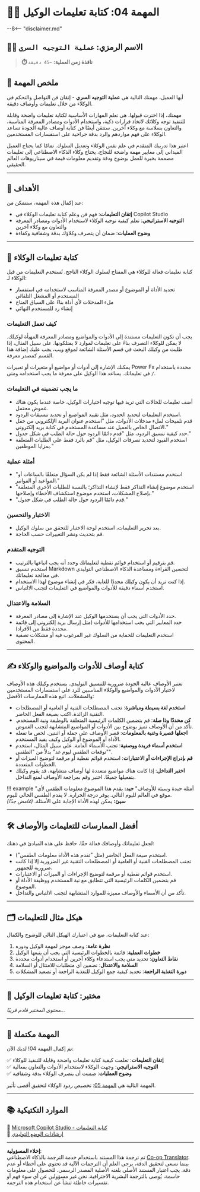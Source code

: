 <!--
CO_OP_TRANSLATOR_METADATA:
{
  "original_hash": "66d1f5ea2cc33dc690a5fc4a8e2a666e",
  "translation_date": "2025-10-22T19:07:43+00:00",
  "source_file": "docs/operative-preview/04-agent-instructions/README.md",
  "language_code": "ar"
}
-->
# 🕵️‍♂️ المهمة 04: كتابة تعليمات الوكيل

--8<-- "disclaimer.md"

## 🕵️‍♂️ الاسم الرمزي: `عملية التوجيه السري`

> **⏱️ نافذة زمن العملية:** `~45 دقيقة`

## 🎯 ملخص المهمة

أيها العميل، مهمتك التالية هي **عملية التوجيه السري** - إتقان فن التواصل والتحكم في الوكلاء من خلال تعليمات وأوصاف دقيقة.

مهمتك، إذا اخترت قبولها، هي تعلم المهارات الأساسية لكتابة تعليمات واضحة وقابلة للتنفيذ توجه وكلائك لاتخاذ قرارات ذكية، واستخدام الأدوات ومصادر المعرفة المناسبة، والتعاون بسلاسة مع وكلاء آخرين. ستتقن أيضًا فن كتابة أوصاف عالية الجودة تساعد الوكلاء على فهم مواردهم والرد بدقة جراحية على استفسارات المستخدمين.

اعتبر هذا تدريبك المتقدم في علم نفس الوكلاء وتعديل السلوك. تمامًا كما يحتاج العميل الميداني إلى معايير مهمة واضحة للنجاح، يحتاج وكلاء الذكاء الاصطناعي إلى تعليمات مصممة بخبرة للعمل بوضوح ودقة وتقديم معلومات قيمة في سيناريوهات العالم الحقيقي.

---

## 🔎 الأهداف

عند إكمال هذه المهمة، ستتمكن من:

- **إتقان التعليمات**: فهم فن وعلم كتابة تعليمات الوكلاء في Copilot Studio  
- **التوجيه الاستراتيجي**: تعلم كيفية توجيه الوكلاء لاستخدام الأدوات ومصادر المعرفة والتعاون مع وكلاء آخرين  
- **وضوح العمليات**: ضمان أن يتصرف وكلاؤك بدقة وشفافية وكفاءة  

---

## 📝 كتابة تعليمات الوكلاء

كتابة تعليمات فعالة للوكلاء هي المفتاح لسلوك الوكلاء الناجح. تُستخدم التعليمات من قبل الوكلاء لـ:

- تحديد الأداة أو الموضوع أو مصدر المعرفة المناسب لاستخدامه في استفسار المستخدم أو المشغل التلقائي  
- ملء المدخلات لأي أداة بناءً على السياق المتاح  
- إنشاء رد للمستخدم النهائي  

### كيف تعمل التعليمات

يجب أن تكون التعليمات مستندة إلى الأدوات والمواضيع ومصادر المعرفة المهيأة لوكيلك. لا يمكن للوكلاء التصرف بناءً على تعليمات لموارد لا يمتلكونها. على سبيل المثال، إذا طلبت من وكيلك البحث في قسم الأسئلة الشائعة لموقع ويب، يجب عليك إضافة هذا القسم كمصدر معرفة.

يمكنك الإشارة إلى أدوات أو مواضيع أو متغيرات أو تعبيرات Power Fx محددة باستخدام `/` في تعليماتك. يساعد هذا الوكيل على معرفة ما يجب استخدامه ومتى.

### ما يجب تضمينه في التعليمات

- أضف تعليمات للحالات التي تريد فيها توجيه اختيارات الوكيل، خاصة عندما يكون هناك غموض محتمل.  
- استخدم التعليمات لتحديد الحدود، مثل تقييد المواضيع أو تحديد تنسيقات الردود.  
- قدم تلميحات لملء مدخلات الأدوات، مثل "استخدم عنوان البريد الإلكتروني من حقل الاتصال الخاص بالعميل عند مساعدة المستخدم في كتابة بريد إلكتروني."  
- حدد كيفية تنسيق الردود، مثل "قدم دائمًا الردود حول حالة الطلب في شكل جدول."  
- استخدم القيود لتحديد تصرفات الوكيل، مثل "قم بالرد فقط على الطلبات المتعلقة بمزايا الموظفين."  

### أمثلة عملية

- "استخدم مستندات الأسئلة الشائعة فقط إذا لم يكن السؤال متعلقًا بالساعات أو المواعيد أو الفواتير."  
- "استخدم موضوع إنشاء التذاكر فقط لإنشاء التذاكر؛ بالنسبة للطلبات الأخرى المتعلقة بإصلاح المشكلات، استخدم موضوع استكشاف الأخطاء وإصلاحها."  
- "قدم دائمًا الردود حول حالة الطلب في شكل جدول."  

### الاختبار والتحسين

- بعد تحرير التعليمات، استخدم لوحة الاختبار للتحقق من سلوك الوكيل.  
- قم بتحديث ونشر التغييرات حسب الحاجة.  

### التوجيه المتقدم

- قم بترقيم أو استخدام قوائم نقطية لتعليماتك وحدد أنه يجب اتباعها بالترتيب.  
- استخدم تنسيق Markdown لتحسين القراءة ومساعدة الذكاء الاصطناعي التوليدي في معالجة تعليماتك.  
- إذا كنت تريد أن يكون وكيلك محددًا للغاية، فكر في إنشاء موضوع لهذا الاستخدام.  
- استخدم أسماء دقيقة للأدوات والمواضيع في التعليمات لتجنب الالتباس.  

### السلامة والاعتدال

- حدد الأدوات التي يجب أن يستخدمها الوكيل عند الإشارة إلى مصادر المعرفة.  
- حدد المعايير التي يجب استخدامها للأدوات (مثل إرسال بريد إلكتروني إلى قائمة محددة فقط من الأفراد).  
- استخدم التعليمات للحماية من السلوك غير المرغوب فيه أو مشكلات تصفية المحتوى.  

---

## ✍️ كتابة أوصاف للأدوات والمواضيع والوكلاء

تعتبر الأوصاف عالية الجودة ضرورية للتنسيق التوليدي. يستخدم وكيلك هذه الأوصاف لاختيار الأدوات والمواضيع والوكلاء المناسبين للرد على استفسارات المستخدمين والمشغلات. اتبع هذه الممارسات الأفضل:

- **استخدم لغة بسيطة ومباشرة**: تجنب المصطلحات الفنية أو العامية أو المصطلحات التقنية الزائدة. اكتب بصيغة الفعل الحاضر.  
- **كن محددًا وذا صلة**: قم بتضمين الكلمات الرئيسية المتعلقة بالوظيفة ونية المستخدم. تأكد من أن الأوصاف تميز بوضوح بين الأدوات أو المواضيع المتشابهة لتجنب الغموض.  
- **اجعلها قصيرة وغنية بالمعلومات**: قصر الأوصاف على جملة أو اثنتين. لخص ما تفعله الأداة أو الموضوع أو الوكيل وكيف يفيد المستخدم.  
- **استخدم أسماء فريدة ووصفية**: تجنب الأسماء العامة. على سبيل المثال، استخدم "توقعات الطقس ليوم غد" بدلاً من "الطقس".  
- **قم بإدراج الإجراءات أو الاعتبارات**: استخدم قوائم نقطية أو مرقمة لتوضيح الميزات أو الخطوات المتعددة.  
- **اختبر التداخل**: إذا كانت هناك مواضيع متعددة لها أوصاف متشابهة، قد يقوم وكيلك بتفعيلها جميعًا. اختبر وقم بمراجعة الأوصاف لمنع التداخل.  

!!! example "أمثلة جيدة وسيئة للأوصاف"
    **جيد:** يقدم هذا الموضوع معلومات الطقس لأي موقع في العالم لليوم التالي. يوفر درجة الحرارة. لا يقدم الطقس الحالي لليوم.  
    **سيئ:** يمكن لهذه الأداة الإجابة على الأسئلة. *(غامض جدًا)*  

---

## 🛠️ أفضل الممارسات للتعليمات والأوصاف

لجعل تعليماتك وأوصافك فعالة حقًا، حافظ على هذه المبادئ في ذهنك:

- استخدم صيغة الفعل الحاضر (مثل "تقدم هذه الأداة معلومات الطقس").  
- تجنب المصطلحات الفنية أو العامية أو المصطلحات التقنية غير الضرورية إلا إذا كانت ضرورية للجمهور.  
- استخدم قوائم نقطية أو مرقمة لتوضيح الإجراءات أو الميزات أو الاعتبارات.  
- قم بتضمين الكلمات الرئيسية التي تتطابق مع نية المستخدم ووظيفة الأداة أو الموضوع.  
- تأكد من أن الأسماء والأوصاف مميزة للموارد المتشابهة لتجنب الالتباس والتداخل.  

---

## 🗂️ هيكل مثال للتعليمات

عند كتابة التعليمات، ضع في اعتبارك الهيكل التالي للوضوح والكمال:

1. **نظرة عامة**: وصف موجز لمهمة الوكيل ودوره  
1. **خطوات العملية**: قائمة بالخطوات الرئيسية التي يجب أن يتبعها الوكيل  
1. **نقاط التعاون**: تحديد متى يجب استدعاء وكلاء آخرين أو استخدام أدوات محددة  
1. **السلامة والاعتدال**: تضمين أي متطلبات للامتثال أو السلامة  
1. **دورة التغذية الراجعة**: تحديد كيفية جمع الوكيل للتغذية الراجعة أو تصعيد المشكلات  

---

## 🧪 مختبر: كتابة تعليمات الوكيل

*محتوى المختبر قادم قريبًا...*

---

## 🎉 المهمة مكتملة

تم إكمال المهمة 04! لديك الآن:

✅ **إتقان التعليمات**: تعلمت كيفية كتابة تعليمات واضحة وقابلة للتنفيذ للوكلاء  
✅ **التوجيه الاستراتيجي**: وجهت الوكلاء لاستخدام الأدوات والتعاون بفعالية  
✅ **وضوح العمليات**: ضمنت أن يتصرف الوكلاء بدقة وشفافية  

المهمة التالية هي [المهمة 05](../05-agent-responses/README.md): تخصيص ردود الوكلاء لتحقيق أقصى تأثير.

---

## 📚 الموارد التكتيكية

📖 [Microsoft Copilot Studio - كتابة التعليمات](https://learn.microsoft.com/microsoft-copilot-studio/authoring-instructions)  
📖 [إرشادات الوضع التوليدي](https://learn.microsoft.com/microsoft-copilot-studio/guidance/generative-mode-guidance)  

---

**إخلاء المسؤولية**:  
تم ترجمة هذا المستند باستخدام خدمة الترجمة بالذكاء الاصطناعي [Co-op Translator](https://github.com/Azure/co-op-translator). بينما نسعى لتحقيق الدقة، يرجى العلم أن الترجمات الآلية قد تحتوي على أخطاء أو عدم دقة. يجب اعتبار المستند الأصلي بلغته الأصلية المصدر الرسمي. للحصول على معلومات حاسمة، يُوصى بالترجمة البشرية الاحترافية. نحن غير مسؤولين عن أي سوء فهم أو تفسيرات خاطئة تنشأ عن استخدام هذه الترجمة.